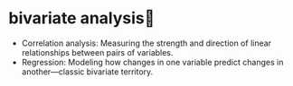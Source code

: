 # bivariate analysis📎
- Correlation analysis: Measuring the strength and direction of linear relationships between pairs of variables.
- Regression: Modeling how changes in one variable predict changes in another—classic bivariate territory.
